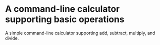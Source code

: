 # A command-line calculator supporting basic operations

A simple command-line calculator supporting add, subtract, multiply, and divide.


